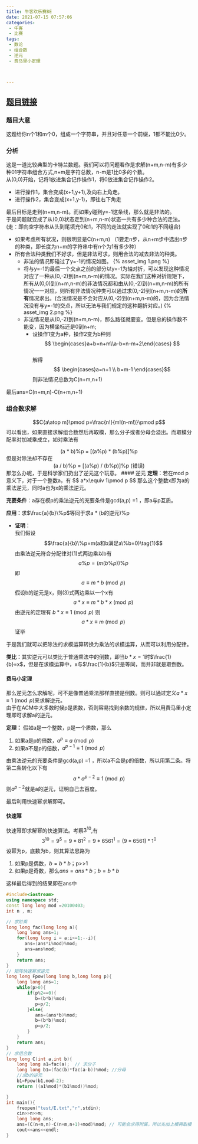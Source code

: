 ```yaml
---
title: 牛客欢乐赛8E
date: 2021-07-15 07:57:06
categories:
 - 牛客
 - 比赛
tags:
 - 数论
 - 组合数
 - 逆元
 - 费马里小定理



---
```

## [题目链接](https://ac.nowcoder.com/acm/contest/17574/B)

### 题目大意
这题给你n个1和m个0，组成一个字符串，并且对任意一个前缀，1都不能比0少。
### 分析
这是一道比较典型的卡特兰数题。我们可以将问题看作是求解(n+m,n-m)有多少种01字符串组合方式,n+m是字符总数，n-m是1比0多的个数。  
从(0,0)开始，记将1放进集合记作操作1，将0放进集合记作操作2。
* 进行操作1，集合变成(x+1,y+1),及向右上角走。
* 进行操作2，集合变成(x+1,y-1)，即往右下角走

最后目标是走到(n+m,n-m)。而如果y碰到y=-1这条线，那么就是非法的。  
于是问题就变成了从(0,0)状态走到(n+m,n-m)状态一共有多少种合法的走法。(走：即向空字符串从头到尾填充0和1，不同的走法就实现了0和1的不同组合)
* 如果考虑所有状况，则很明显是C(n+m,n)   （1要走n步，从n+m步中选出n步的种类，即长度为n+m的字符串中有n个为1有多少种）
* 所有合法种类我们不好求，但是非法可求，则用合法的减去非法的种类。
    * 非法的情况即碰过了y=-1的情况如图。 
    {% asset_img 1.png %}
    * 将与y=-1的最后一个交点之前的部分以y=-1为轴对折，可以发现这种情况对应了一种从(0,-2)到(n+m,n-m)的情况。实际在我们这种对折规矩下，所有从(0,0)到(n+m,n-m)的非法情况都和由从(0,-2)到(n+m,n-m)的所有情况一一对应，则所有非法情况种类可以通过求(0,-2)到(n+m,n-m)的<b>所有</b>情况求出。(合法情况是不会对应从(0,-2)到(n+m,n-m)的，因为合法情况没有与y=-1的交点，所以无法与我们规定的这种翻折对应。)
    {% asset_img 2.png %}
    * 非法情况是从(0,-2)到(n+m,n-m)，那么路径就要变。但是总的操作数不能变，因为横坐标还是0到n+m;
      * 设操作1变为a种，操作2变为b种则
      $$
      \begin{cases}a+b=n+m\\a-b=n-m+2\end{cases}
      $$  
      解得 
      $$
      \begin{cases}a=n+1 \\ b=m-1 \end{cases}$$
    则非法情况总数为C(n+m,n+1)

最后ans=C(n+m,n)-C(n+m,n+1)
    

### 组合数求解

$$C{a\atop m}\pmod p=\frac{n!}{m!(n-m!)}\pmod p$$
可以看出，如果直接求解组合数然后再取模，那么分子或者分母会溢出。而取模分配率对加减乘成立，如对乘法有  

<center>(a&nbsp;*&nbsp;b)%p&nbsp;=&nbsp;[(a%p)&nbsp;*&nbsp;(b%p)]%p</center>  
但是对除法却不存在
<center>(a&nbsp;/&nbsp;b)%p&nbsp;=&nbsp;[(a%p)&nbsp;/&nbsp;(b%p)]%p&nbsp;(错误)</center> 
那怎么办呢，于是科学家们扔出了逆元这个玩意。  
#### 逆元
<b>定理</b>：若在mod&nbsp;p意义下，对于一个整数a，有
$$
a*x\equiv 1\pmod p
$$
那么这个整数x即为a的乘法逆元，同时a也为x的乘法逆元。  

<b>充要条件</b>：a存在模p的乘法逆元的充要条件是gcd(a,p)&nbsp;=1&nbsp;，即a与p互质。  

<b>应用</b>：求$\frac{a}{b}\%p$等同于求a * (b的逆元)%p   
- <b>证明</b>：  
  我们假设 
  $$\frac{a}{b}\%p=m(a和b满足a\%b=0)\tag{1}$$ 
  由乘法逆元符合分配律对(1)式两边乘以b有
  $$a\%p=(m(b\%p))\%p\tag{2}$$
  即
  $$a\equiv m*b\pmod p\tag{3}$$
  假设b的逆元是x，则(3)式两边乘以一个x有
  $$a*x\equiv m*b*x\pmod p\tag{4}$$
  由逆元的定理有
  $b\ast x\equiv 1\pmod p$
  则
  $$a\ast x\equiv m\pmod p\tag{5}$$
  证毕

于是我们就可以把除法的求模运算转换为乘法的求模运算，从而可以利用分配律。


<b>类比</b>：其实逆元可以类比于普通乘法中的倒数，即当$b*x=1$时$\frac{1}{b}=x$，但是在求模运算中，x与$\frac{1}{b}$只是等同，而并非就是取倒数。
#### 费马小定理
那么逆元怎么求解呢，可不是像普通乘法那样直接是倒数。则可以通过定义$a*x\equiv1\pmod p$来求解逆元。  
由于在ACM中大多数时候p是质数，否则容易找到余数的规律，所以用费马里小定理即可求解a的逆元。  

<b>定理：</b>  假如a是一个整数，p是一个质数，那么
  1. 如果a是p的倍数，$a^p\equiv a \pmod p$ 
  2. 如果a不是p的倍数，$a^{p-1}\equiv 1 \pmod p$  

由乘法逆元的充要条件是gcd(a,p)&nbsp;=1&nbsp;，所以a不会是p的倍数，所以用第二条。将第二条转化以下有
$$
a*a^{p-2}\equiv 1\pmod p
$$
则$a^{p-2}$就是a的逆元，证明自己去百度。

最后利用快速幂求解即可。
#### 快速幂
快速幂即求解幂的快速算法。考察$3^{10}$,有
$$3^{10}=9^{5}=9*81^{2}=9*6561^{1}=(9*6561)*1^{0}$$
设幂为p，底数为b，则其算法思路为
 1. 如果p是偶数，$b=b\ast b$；p>>1
 2. 如果p是奇数，那么$ans=ans\ast b$；$b=b\ast b$

这样最后得到的结果即在ans中

```c++
#include<iostream>
using namespace std;
const long long mod =20100403;
int n , m;

// 求阶乘
long long fac(long long a){
    long long ans=1;
    for(long long i = a;i>=1;--i){
       ans=(ans*i%mod)%mod;
       ans=ans%mod;
    }
    return ans;
}
// 矩阵快速幂求逆元
long long Fpow(long long b,long long p){
    long long ans=1;
    while(p>0){
        if(p%2==0){
           b=(b*b)%mod;
           p=p/2;
        }else{
           ans=(ans*b)%mod;
           b=(b*b)%mod;
           p=p/2;
        }
    }
    return ans;
}
// 求组合数
long long C(int a,int b){
    long long a1=fac(a);  // 求分子
    long long b1=(fac(b)*fac(a-b))%mod; //分母
    //求b的逆元
    b1=Fpow(b1,mod-2);
    return ((a1%mod)*(b1%mod))%mod;

}
int main(){
    freopen("test/E.txt","r",stdin);
    cin>>n>>m;
    long long ans;
    ans=(C(n+m,n)-C(n+m,n+1)+mod)%mod; // 可能会求得附属，所以先加上模再取模，因为计算结果是分别取模之后的，所以小的可能本来就比mod小
    cout<<ans<<endl;
}
```






